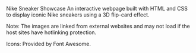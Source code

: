 Nike Sneaker Showcase
An interactive webpage built with HTML and CSS to display iconic Nike sneakers using a 3D flip-card effect.

Note: The images are linked from external websites and may not load if the host sites have hotlinking protection.

Icons: Provided by Font Awesome.